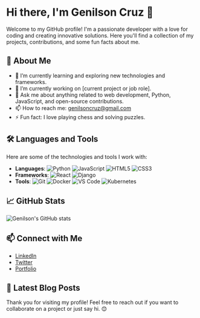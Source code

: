 # Hi there, I'm Genilson Cruz 👋

Welcome to my GitHub profile! I'm a passionate developer with a love for coding and creating innovative solutions. Here you'll find a collection of my projects, contributions, and some fun facts about me.

## 🚀 About Me

- 🌱 I’m currently learning and exploring new technologies and frameworks.
- 💼 I’m currently working on [current project or job role].
- 💬 Ask me about anything related to web development, Python, JavaScript, and open-source contributions.
- 📫 How to reach me: [genilsoncruz@gmail.com](mailto:genilsoncruz@gmail.com)
- ⚡ Fun fact: I love playing chess and solving puzzles.

## 🛠️ Languages and Tools

Here are some of the technologies and tools I work with:

- **Languages**: ![Python](https://img.shields.io/badge/-Python-3776AB?style=flat&logo=python&logoColor=white) ![JavaScript](https://img.shields.io/badge/-JavaScript-F7DF1E?style=flat&logo=javascript&logoColor=black) ![HTML5](https://img.shields.io/badge/-HTML5-E34F26?style=flat&logo=html5&logoColor=white) ![CSS3](https://img.shields.io/badge/-CSS3-1572B6?style=flat&logo=css3&logoColor=white)
- **Frameworks**: ![React](https://img.shields.io/badge/-React-61DAFB?style=flat&logo=react&logoColor=white) ![Django](https://img.shields.io/badge/-Django-092E20?style=flat&logo=django&logoColor=white)
- **Tools**: ![Git](https://img.shields.io/badge/-Git-F05032?style=flat&logo=git&logoColor=white) ![Docker](https://img.shields.io/badge/-Docker-2496ED?style=flat&logo=docker&logoColor=white) ![VS Code](https://img.shields.io/badge/-VS%20Code-007ACC?style=flat&logo=visual-studio-code&logoColor=white) ![Kubernetes](https://img.shields.io/badge/Kubernetes-326CE5?style=flat&logo=Kubernetes&logoColor=white)

## 📈 GitHub Stats

![Genilson's GitHub stats](https://github-readme-stats.vercel.app/api?username=genilsoncruz&show_icons=true&theme=radical)

## 📫 Connect with Me

- [LinkedIn](https://www.linkedin.com/in/genilsoncruz)
- [Twitter](https://twitter.com/genilsoncruz)
- [Portfolio](https://www.genilsoncruz.com.br)

## 📝 Latest Blog Posts

<!-- BLOG-POST-LIST:START -->
<!-- BLOG-POST-LIST:END -->

<!-- If you want the `BLOG-POST-LIST` to automatically update, you can use a GitHub Action to fetch your latest blog posts and update this section. Learn more about it here: https://github.com/marketplace/actions/blog-post-workflow -->

Thank you for visiting my profile! Feel free to reach out if you want to collaborate on a project or just say hi. 😊
